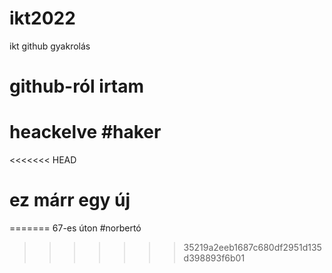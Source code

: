 # ikt2022
ikt github gyakrolás
# github-ról irtam
# heackelve #haker
<<<<<<< HEAD
# ez márr egy új
=======
67-es úton
#norbertó
>>>>>>> 35219a2eeb1687c680df2951d135d398893f6b01
